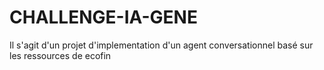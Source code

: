 # CHALLENGE-IA-GENE
Il s'agit d'un projet d'implementation d'un agent conversationnel basé sur les ressources de ecofin
